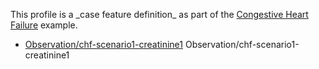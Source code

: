 This profile is a \_case feature definition\_ as part of the [Congestive Heart Failure](examples-chf.html) example.

*   [Observation/chf-scenario1-creatinine1](Observation-chf-scenario1-creatinine1.html) Observation/chf-scenario1-creatinine1